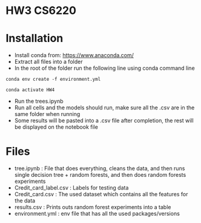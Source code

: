 # HW3 CS6220
# Installation
- Install conda from: https://www.anaconda.com/ <br>
- Extract all files into a folder <br>
- In the root of the folder run the following line using conda command line<br>
```
conda env create -f environment.yml
```
```
conda activate HW4
```
- Run the trees.ipynb <br>
- Run all cells and the models should run, make sure all the .csv are in the same folder when running<br>
- Some results will be pasted into a .csv file after completion, the rest will be displayed on the notebook file
# Files
- tree.ipynb : File that does everything, cleans the data, and then runs single decision tree + random forests, and then does random forests experiments
- Credit_card_label.csv : Labels for testing data
- Credit_card.csv : The used dataset which contains all the features for the data
- results.csv : Prints outs random forest experiments into a table
- environment.yml : env file that has all the used packages/versions

